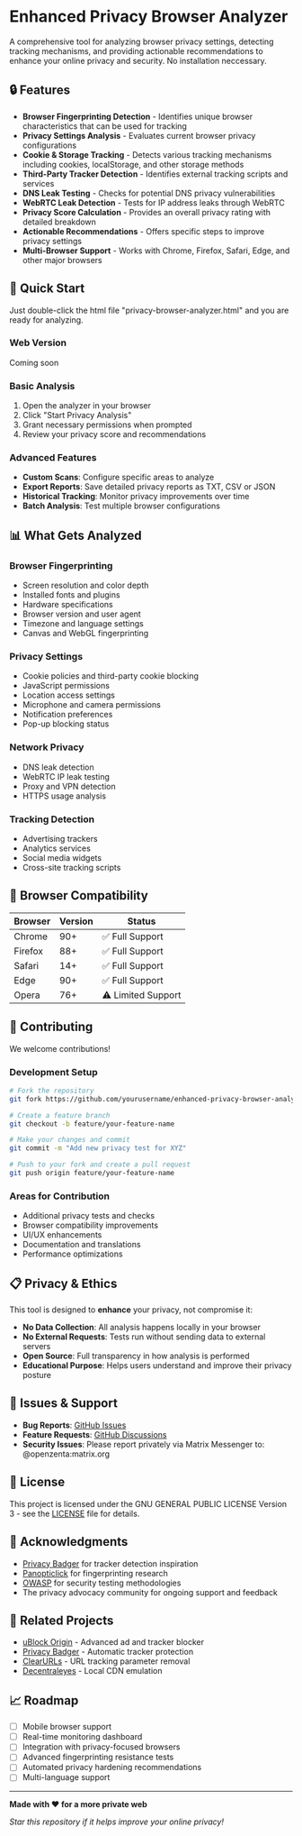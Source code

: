# Enhanced Privacy Browser Analyzer

A comprehensive tool for analyzing browser privacy settings, detecting tracking mechanisms, and providing actionable recommendations to enhance your online privacy and security. No installation neccessary.

## 🔒 Features

- **Browser Fingerprinting Detection** - Identifies unique browser characteristics that can be used for tracking
- **Privacy Settings Analysis** - Evaluates current browser privacy configurations
- **Cookie & Storage Tracking** - Detects various tracking mechanisms including cookies, localStorage, and other storage methods
- **Third-Party Tracker Detection** - Identifies external tracking scripts and services
- **DNS Leak Testing** - Checks for potential DNS privacy vulnerabilities
- **WebRTC Leak Detection** - Tests for IP address leaks through WebRTC
- **Privacy Score Calculation** - Provides an overall privacy rating with detailed breakdown
- **Actionable Recommendations** - Offers specific steps to improve privacy settings
- **Multi-Browser Support** - Works with Chrome, Firefox, Safari, Edge, and other major browsers

## 🚀 Quick Start

Just double-click the html file "privacy-browser-analyzer.html" and you are ready for analyzing.

### Web Version

Coming soon

### Basic Analysis

1. Open the analyzer in your browser
2. Click "Start Privacy Analysis"
3. Grant necessary permissions when prompted
4. Review your privacy score and recommendations

### Advanced Features

- **Custom Scans**: Configure specific areas to analyze
- **Export Reports**: Save detailed privacy reports as TXT, CSV or JSON
- **Historical Tracking**: Monitor privacy improvements over time
- **Batch Analysis**: Test multiple browser configurations

## 📊 What Gets Analyzed

### Browser Fingerprinting
- Screen resolution and color depth
- Installed fonts and plugins
- Hardware specifications
- Browser version and user agent
- Timezone and language settings
- Canvas and WebGL fingerprinting

### Privacy Settings
- Cookie policies and third-party cookie blocking
- JavaScript permissions
- Location access settings
- Microphone and camera permissions
- Notification preferences
- Pop-up blocking status

### Network Privacy
- DNS leak detection
- WebRTC IP leak testing
- Proxy and VPN detection
- HTTPS usage analysis

### Tracking Detection
- Advertising trackers
- Analytics services
- Social media widgets
- Cross-site tracking scripts

## 📱 Browser Compatibility

| Browser | Version | Status |
|---------|---------|--------|
| Chrome | 90+ | ✅ Full Support |
| Firefox | 88+ | ✅ Full Support |
| Safari | 14+ | ✅ Full Support |
| Edge | 90+ | ✅ Full Support |
| Opera | 76+ | ⚠️ Limited Support |

## 🤝 Contributing

We welcome contributions!

### Development Setup

```bash
# Fork the repository
git fork https://github.com/yourusername/enhanced-privacy-browser-analyzer.git

# Create a feature branch
git checkout -b feature/your-feature-name

# Make your changes and commit
git commit -m "Add new privacy test for XYZ"

# Push to your fork and create a pull request
git push origin feature/your-feature-name
```

### Areas for Contribution

- Additional privacy tests and checks
- Browser compatibility improvements
- UI/UX enhancements
- Documentation and translations
- Performance optimizations

## 📋 Privacy & Ethics

This tool is designed to **enhance** your privacy, not compromise it:

- **No Data Collection**: All analysis happens locally in your browser
- **No External Requests**: Tests run without sending data to external servers
- **Open Source**: Full transparency in how analysis is performed
- **Educational Purpose**: Helps users understand and improve their privacy posture

## 🐛 Issues & Support

- **Bug Reports**: [GitHub Issues](https://github.com/yourusername/enhanced-privacy-browser-analyzer/issues)
- **Feature Requests**: [GitHub Discussions](https://github.com/yourusername/enhanced-privacy-browser-analyzer/discussions)
- **Security Issues**: Please report privately via Matrix Messenger to: @openzenta:matrix.org

## 📜 License

This project is licensed under the GNU GENERAL PUBLIC LICENSE Version 3 - see the [LICENSE](LICENSE) file for details.

## 🙏 Acknowledgments

- [Privacy Badger](https://privacybadger.org/) for tracker detection inspiration
- [Panopticlick](https://panopticlick.eff.org/) for fingerprinting research
- [OWASP](https://owasp.org/) for security testing methodologies
- The privacy advocacy community for ongoing support and feedback

## 🔗 Related Projects

- [uBlock Origin](https://github.com/gorhill/uBlock) - Advanced ad and tracker blocker
- [Privacy Badger](https://github.com/EFForg/privacybadger) - Automatic tracker protection
- [ClearURLs](https://github.com/ClearURLs/Addon) - URL tracking parameter removal
- [Decentraleyes](https://github.com/Synzvato/decentraleyes) - Local CDN emulation

## 📈 Roadmap

- [ ] Mobile browser support
- [ ] Real-time monitoring dashboard
- [ ] Integration with privacy-focused browsers
- [ ] Advanced fingerprinting resistance tests
- [ ] Automated privacy hardening recommendations
- [ ] Multi-language support

---

**Made with ❤️ for a more private web**

*Star this repository if it helps improve your online privacy!*
